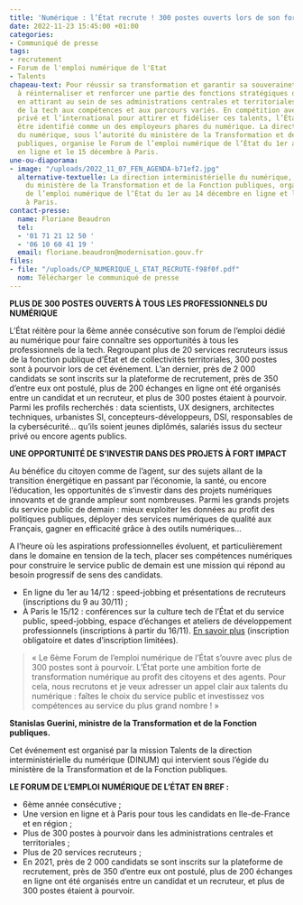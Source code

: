 ```yaml
---
title: 'Numérique : l’État recrute ! 300 postes ouverts lors de son forum de l’emploi.'
date: 2022-11-23 15:45:00 +01:00
categories:
- Communiqué de presse
tags:
- recrutement
- Forum de l'emploi numérique de l'Etat
- Talents
chapeau-text: Pour réussir sa transformation et garantir sa souveraineté, l’État s’emploie
  à réinternaliser et renforcer une partie des fonctions stratégiques du numérique
  en attirant au sein de ses administrations centrales et territoriales des talents
  de la tech aux compétences et aux parcours variés. En compétition avec le secteur
  privé et l’international pour attirer et fidéliser ces talents, l’État doit désormais
  être identifié comme un des employeurs phares du numérique. La direction interministérielle
  du numérique, sous l’autorité du ministère de la Transformation et de la Fonction
  publiques, organise le Forum de l’emploi numérique de l’État du 1er au 14 décembre
  en ligne et le 15 décembre à Paris.
une-ou-diaporama:
- image: "/uploads/2022_11_07_FEN_AGENDA-b71ef2.jpg"
  alternative-textuelle: La direction interministérielle du numérique, sous l’autorité
    du ministère de la Transformation et de la Fonction publiques, organise le Forum
    de l’emploi numérique de l’État du 1er au 14 décembre en ligne et le 15 décembre
    à Paris.
contact-presse:
  name: Floriane Beaudron
  tel:
  - '01 71 21 12 50 '
  - '06 10 60 41 19 '
  email: floriane.beaudron@modernisation.gouv.fr
files:
- file: "/uploads/CP_NUMERIQUE_L_ETAT_RECRUTE-f98f0f.pdf"
  nom: Télécharger le communiqué de presse
---
```


**PLUS DE 300 POSTES OUVERTS À TOUS LES PROFESSIONNELS DU NUMÉRIQUE**

L’État réitère pour la 6ème année consécutive son forum de l’emploi dédié au numérique pour faire connaître ses opportunités à tous les professionnels de la tech. Regroupant plus de 20 services recruteurs issus de la fonction publique d’État et de collectivités territoriales, 300 postes sont à pourvoir lors de cet événement. L’an dernier, près de 2 000 candidats se sont inscrits sur la plateforme de recrutement, près de 350 d’entre eux ont postulé, plus de 200 échanges en ligne ont été organisés entre un candidat et un recruteur, et plus de 300 postes étaient à pourvoir. Parmi les profils recherchés : data scientists, UX designers, architectes techniques, urbanistes SI, concepteurs-développeurs, DSI, responsables de la cybersécurité… qu’ils soient jeunes diplômés, salariés issus du secteur privé ou encore agents publics. 


**UNE OPPORTUNITÉ DE S’INVESTIR DANS DES PROJETS À FORT IMPACT**

Au bénéfice du citoyen comme de l’agent, sur des sujets allant de la transition énergétique en passant par l’économie, la santé, ou encore l’éducation, les opportunités de s’investir dans des projets numériques innovants et de grande ampleur sont nombreuses. Parmi les grands projets du service public de demain : mieux exploiter les données au profit des politiques publiques, déployer des services numériques de qualité aux Français, gagner en efficacité grâce à des outils numériques…

A l’heure où les aspirations professionnelles évoluent, et particulièrement dans le domaine en tension de la tech, placer ses compétences numériques pour construire le service public de demain est une mission qui répond au besoin progressif de sens des candidats. 


* En ligne du 1er au 14/12 : speed-jobbing et présentations de recruteurs (inscriptions du 9 au 30/11) ; 
* À Paris le 15/12 : conférences sur la culture tech de l’État et du service public, speed-jobbing, espace d’échanges et ateliers de développement professionnels (inscriptions à partir du 16/11).
[En savoir plus](https://www.numerique.gouv.fr/agenda/forum-emploi-numerique-etat-2022/) (inscription obligatoire et dates d’inscription limitées).


> « Le 6ème Forum de l’emploi numérique de l’État s’ouvre avec plus de 300 postes sont à pourvoir. L’État porte une ambition forte de transformation numérique au profit des citoyens et des agents. Pour cela, nous recrutons et je veux adresser un appel clair aux talents du numérique : faîtes le choix du service public et investissez vos compétences au service du plus grand nombre ! » 

**Stanislas Guerini, ministre de la Transformation et de la Fonction publiques.**


Cet événement est organisé par la mission Talents de la direction interministérielle du numérique (DINUM) qui intervient sous l’égide du ministère de la Transformation et de la Fonction publiques.


**LE FORUM DE L’EMPLOI NUMÉRIQUE DE L’ÉTAT EN BREF :**

* 6ème année consécutive ;
* Une version en ligne et à Paris pour tous les candidats en Ile-de-France et en région ;
* Plus de 300 postes à pourvoir dans les administrations centrales et territoriales ;
* Plus de 20 services recruteurs ;
* En 2021, près de 2 000 candidats se sont inscrits sur la plateforme de recrutement, près de 350 d’entre eux ont postulé, plus de 200 échanges en ligne ont été organisés entre un candidat et un recruteur, et plus de 300 postes étaient à pourvoir.